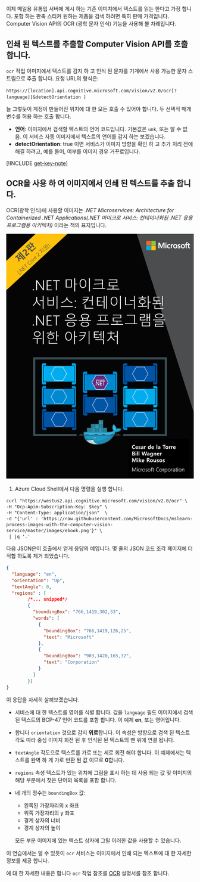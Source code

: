 이제 메일용 유통업 서버에 게시 하는 기존 이미지에서 텍스트를 읽는 한다고 가정 합니다. 포함 하는 판촉 스티커 원하는 제품을 검색 하려면 특히 판매 가격입니다. Computer Vision API의 OCR (광학 문자 인식) 기능을 사용해 볼 차례입니다. 

## <a name="calling-the-computer-vision-api-to-extract-printed-text"></a>인쇄 된 텍스트를 추출할 Computer Vision API를 호출 합니다.

`ocr` 작업 이미지에서 텍스트를 감지 하 고 인식 된 문자를 기계에서 사용 가능한 문자 스트림으로 추출 합니다. 요청 URL의 형식은:

`https://[location].api.cognitive.microsoft.com/vision/v2.0/ocr[?language][&detectOrientation ] `

늘 그렇듯이 계정이 만들어진 위치에 대 한 모든 호출 수 있어야 합니다. 두 선택적 매개 변수를 허용 하는 호출 합니다.

- **언어**: 이미지에서 검색할 텍스트의 언어 코드입니다. 기본값은 `unk`, 또는 알 수 없음. 이 서비스 자동 이미지에서 텍스트의 언어를 감지 하는 보겠습니다.
- **detectOrientation**: true 이면 서비스가 이미지 방향을 확인 하 고 추가 처리 전에 해결 하려고, 예를 들어, 여부를 이미지 경우 거꾸로입니다. 

[!INCLUDE [get-key-note](./get-key.md)]

## <a name="extract-printed-text-from-an-image-using-ocr"></a>OCR을 사용 하 여 이미지에서 인쇄 된 텍스트를 추출 합니다.

OCR(광학 인식)에 사용할 이미지는 *.NET Microservices: Architecture for Containerized .NET Applications(.NET 마이크로 서비스: 컨테이너화된 .NET 응용 프로그램용 아키텍처)* 이라는 책의 표지입니다.

![.NET 마이크로 서비스 전자책의 표지에 대 한 그림: 컨테이너 화 된.NET 응용 프로그램을 위한 아키텍처](../media/5-ebook.png)

1. Azure Cloud Shell에서 다음 명령을 실행 합니다.

```azurecli
curl "https://westus2.api.cognitive.microsoft.com/vision/v2.0/ocr" \
-H "Ocp-Apim-Subscription-Key: $key" \
-H "Content-Type: application/json"  \
-d "{'url' : 'https://raw.githubusercontent.com/MicrosoftDocs/mslearn-process-images-with-the-computer-vision-service/master/images/ebook.png'}" \
 | jq '.'
```

다음 JSON은이 호출에서 얻게 응답의 예입니다. 몇 줄의 JSON 코드 조각 페이지에 더 적합 하도록 제거 되었습니다.

```json
{
  "language": "en",
  "orientation": "Up",
  "textAngle": 0,
  "regions" : [
        /*... snipped*/
        {
          "boundingBox": "766,1419,302,33",
          "words": [
            {
              "boundingBox": "766,1419,126,25",
              "text": "Microsoft"
            },
            {
              "boundingBox": "903,1420,165,32",
              "text": "Corporation"
            }
          ]
        }]
}
```

이 응답을 자세히 살펴보겠습니다. 

- 서비스에 대 한 텍스트를 영어를 식별 합니다. 값을 `language` 필드 이미지에서 검색 된 텍스트의 BCP-47 언어 코드를 포함 합니다. 이 예제 **en**, 또는 영어입니다. 
- 합니다 `orientation` 것으로 감지 **위로**합니다. 이 속성은 방향으로 검색 된 텍스트 각도 따라 중심 이미지 회전 된 후 인식된 된 텍스트의 맨 위에 연결 됩니다. 
- `textAngle` 각도으로 텍스트를 가로 또는 세로 회전 해야 합니다. 이 예제에서는 텍스트를 완벽 하 게 가로 반환 된 값 이므로 **0**합니다.  
- `regions` 속성 텍스트가 있는 위치에 그림을 표시 하는 데 사용 되는 값 및 이미지의 해당 부분에서 찾은 단어의 목록을 포함 합니다. 
- 네 개의 정수는 `boundingBox` 값: 
    - 왼쪽된 가장자리의 x 좌표 
    - 위쪽 가장자리의 y 좌표
    - 경계 상자의 너비
    - 경계 상자의 높이 
   
    모든 부분 이미지에 있는 텍스트 상자에 그릴 이러한 값을 사용할 수 있습니다.

이 연습에서는 알 수 있듯이 `ocr` 서비스는 이미지에서 인쇄 되는 텍스트에 대 한 자세한 정보를 제공 합니다. 

에 대 한 자세한 내용은 합니다 `ocr` 작업 참조를 [OCR](https://westus.dev.cognitive.microsoft.com/docs/services/5adf991815e1060e6355ad44/operations/56f91f2e778daf14a499e1fc) 설명서를 참조 합니다.